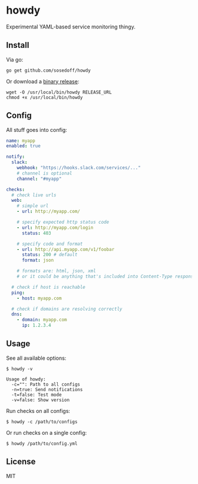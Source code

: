 # howdy

Experimental YAML-based service monitoring thingy.

## Install

Via go:

```
go get github.com/sosedoff/howdy
```

Or download a [binary release](releases):

```
wget -O /usr/local/bin/howdy RELEASE_URL
chmod +x /usr/local/bin/howdy
```

## Config

All stuff goes into config:

```yml
name: myapp
enabled: true

notify:
  slack:
    webhook: "https://hooks.slack.com/services/..."
    # channel is optional
    channel: "#myapp"

checks:
  # check live urls
  web:
    # simple url
    - url: http://myapp.com/

    # specify expected http status code
    - url: http://myapp.com/login
      status: 403

    # specify code and format
    - url: http://api.myapp.com/v1/foobar
      status: 200 # default
      format: json

    # formats are: html, json, xml
    # or it could be anything that's included into Content-Type response header

  # check if host is reachable
  ping:
    - host: myapp.com

  # check if domains are resolving correctly
  dns:
    - domain: myapp.com
      ip: 1.2.3.4
```

## Usage

See all available options:

```
$ howdy -v

Usage of howdy:
  -c="": Path to all configs
  -n=true: Send notifications
  -t=false: Test mode
  -v=false: Show version
```

Run checks on all configs:

```
$ howdy -c /path/to/configs
```

Or run checks on a single config:

```
$ howdy /path/to/config.yml
```

## License

MIT